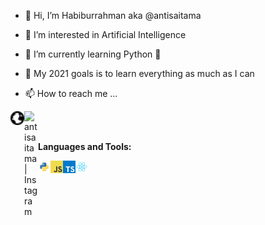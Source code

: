- 👋 Hi, I’m Habiburrahman aka @antisaitama
- 👀 I’m interested in Artificial Intelligence
- 🌱 I’m currently learning Python 🐍
- 🥅 My 2021 goals is to learn everything as much as I can

- 📫 How to reach me ...

[<img align="left" alt="antisaitama.github.io" width="22px" src="https://raw.githubusercontent.com/iconic/open-iconic/master/svg/globe.svg" />][website]
[<img align="left" alt="antisaitama | Instagram" width="22px" src="https://cdn.jsdelivr.net/npm/simple-icons@v3/icons/instagram.svg" />][instagram]

<br/>
<br/>

**Languages and Tools:**

<img align="left" height="20" src="https://raw.githubusercontent.com/github/explore/80688e429a7d4ef2fca1e82350fe8e3517d3494d/topics/python/python.png">
<img align="left" height="20" src="https://raw.githubusercontent.com/github/explore/80688e429a7d4ef2fca1e82350fe8e3517d3494d/topics/javascript/javascript.png">
<img align="left" height="20" src="https://raw.githubusercontent.com/github/explore/80688e429a7d4ef2fca1e82350fe8e3517d3494d/topics/typescript/typescript.png">
<img align="left" height="20" src="https://raw.githubusercontent.com/github/explore/80688e429a7d4ef2fca1e82350fe8e3517d3494d/topics/react/react.png">

<!---
antisaitama/antisaitama is a ✨ special ✨ repository because its `README.md` (this file) appears on your GitHub profile.
You can click the Preview link to take a look at your changes.
--->

[website]: https://antisaitama.github.io
[instagram]: https://instagram.com/433
[twitter]: https://twitter/antisaitama
